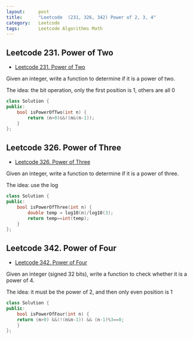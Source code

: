 ```yaml
---
layout:     post
title:      "Leetcode  (231, 326, 342) Power of 2, 3, 4"
category:   Leetcode
tags:		Leetcode Algorithms Math
---
```


## Leetcode 231. Power of Two

* [Leetcode 231. Power of Two](https://leetcode.com/problems/power-of-two/)

Given an integer, write a function to determine if it is a power of two.

The idea: the bit operation, only the first position is 1, others are all 0

```cpp
class Solution {
public:
    bool isPowerOfTwo(int n) {
        return (n>0)&&!(n&(n-1));
    }
};
```

## Leetcode 326. Power of Three

* [Leetcode 326. Power of Three](https://leetcode.com/problems/power-of-three/)

Given an integer, write a function to determine if it is a power of three.

The idea: use the log

```cpp
class Solution {
public:
    bool isPowerOfThree(int n) {
        double temp = log10(n)/log10(3);
        return temp==int(temp);
    }
};
```

## Leetcode 342. Power of Four

* [Leetcode 342. Power of Four](https://leetcode.com/problems/power-of-four/)

Given an integer (signed 32 bits), write a function to check whether it is a power of 4.

The idea: it must be the power of 2, and then only even position is 1

```cpp
class Solution {
public:
    bool isPowerOfFour(int n) {
    return (n>0) &&(!(n&n-1)) && (n-1)%3==0;
	}
};
```